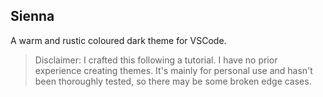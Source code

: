 ## Sienna

A warm and rustic coloured dark theme for VSCode.

> Disclaimer: I crafted this following a tutorial. I have no prior experience creating themes. It's mainly for personal use and hasn't been thoroughly tested, so there may be some broken edge cases.


